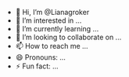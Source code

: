 - 👋 Hi, I’m @Lianagroker
- 👀 I’m interested in ...
- 🌱 I’m currently learning ...
- 💞️ I’m looking to collaborate on ...
- 📫 How to reach me ...
- 😄 Pronouns: ...
- ⚡ Fun fact: ...

<!---
Lianagroker/Lianagroker is a ✨ special ✨ repository because its `README.md` (this file) appears on your GitHub profile.
You can click the Preview link to take a look at your changes.
--->
